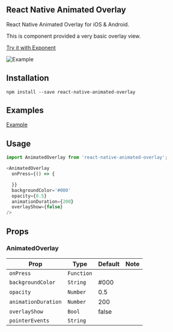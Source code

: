 ## React Native Animated Overlay
React Native Animated Overlay for iOS & Android.

This is component provided a very basic overlay view.

[Try it with Exponent](https://exp.host/@jacklam718/animatedoverlay-example)

![Example](https://jacklam718.github.io/react-native-animated-overlay/assets/video/react-native-animated-overlay.gif)

## Installation

`npm install --save react-native-animated-overlay`

## Examples
[Example](https://github.com/jacklam718/react-native-animated-overlay/blob/master/animatedoverlay-example/main.js)

## Usage
```javascript
import AnimatedOverlay from 'react-native-animated-overlay';

<AnimatedOverlay
  onPress={() => {

  }}
  backgroundColor='#000'
  opacity={0.5}
  animationDuration={200}
  overlayShow={false}
/>
```

## Props
### AnimatedOverlay
| Prop | Type | Default | Note |
|---|---|---|---|
| `onPress` | `Function` | |
| `backgroundColor` | `String` | #000 |
| `opacity` | `Number` | 0.5 |
| `animationDuration` | `Number` | 200 |
| `overlayShow` | `Bool` | false |
| `pointerEvents` | `String` | |
